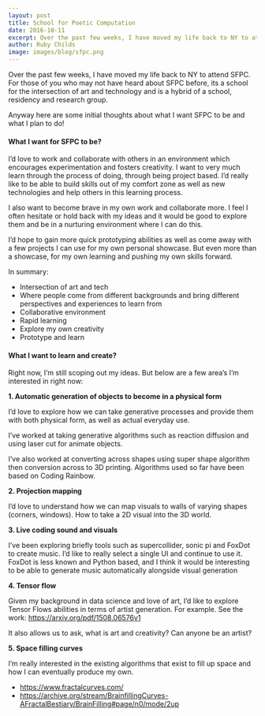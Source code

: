 ```yaml
---
layout: post
title: School for Poetic Computation
date: 2016-10-11
excerpt: Over the past few weeks, I have moved my life back to NY to attend SFPC....
author: Ruby Childs
image: images/blog/sfpc.png
---
```


Over the past few weeks, I have moved my life back to NY to attend SFPC. For those of you who may not have heard about SFPC before, its a school for the intersection of art and technology and is a hybrid of a school, residency and research group.

Anyway here are some initial thoughts about what I want SFPC to be and what I plan to do!

#### What I want for SFPC to be?

I’d love to work and collaborate with others in an environment which encourages experimentation and fosters creativity. I want to very much learn through the process of doing, through being project based. I’d really like to be able to build skills out of my comfort zone as well as new technologies and help others in this learning process.

I also want to become brave in my own work and collaborate more. I feel I often hesitate or hold back with my ideas and it would be good to explore them and be in a nurturing environment where I can do this.

I’d hope to gain more quick prototyping abilities as well as come away with a few projects I can use for my own personal showcase. But even more than a showcase, for my own learning and pushing my own skills forward.

In summary:

  - Intersection of art and tech
  - Where people come from different backgrounds and bring different perspectives and experiences to learn from
  - Collaborative environment
  - Rapid learning
  - Explore my own creativity
  - Prototype and learn

#### What I want to learn and create?

Right now, I’m still scoping out my ideas. But below are a few area’s I’m interested in right now:

 **1. Automatic generation of objects to become in a physical form**

I’d love to explore how we can take generative processes and provide them with both physical form, as well as actual everyday use.

I’ve worked at taking generative algorithms such as reaction diffusion and using laser cut for animate objects.

I’ve also worked at converting across shapes using super shape algorithm then conversion across to 3D printing.
Algorithms used so far have been based on Coding Rainbow.

**2. Projection mapping**

  I’d love to understand how we can map visuals to walls of varying shapes (corners, windows).
  How to take a 2D visual into the 3D world.

**3. Live coding sound and visuals**

  I’ve been exploring briefly tools such as supercollider, sonic pi and FoxDot to create music. I’d like to really select a single UI and continue to use it.
  FoxDot is less known and Python based, and I think it would be interesting to be able to generate music automatically alongside visual generation

**4. Tensor flow**

  Given my background in data science and love of art, I’d like to explore Tensor Flows abilities in terms of artist generation. For example. See the work: https://arxiv.org/pdf/1508.06576v1

  It also allows us to ask, what is art and creativity? Can anyone be an artist?

**5. Space filling curves**

  I’m really interested in the existing algorithms that exist to fill up space and how I can eventually produce my own.
  * https://www.fractalcurves.com/
  * https://archive.org/stream/BrainfillingCurves-AFractalBestiary/BrainFilling#page/n0/mode/2up

